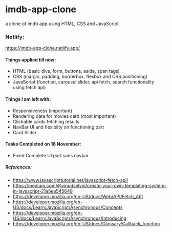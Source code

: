 # imdb-app-clone
a clone of imdb app using HTML, CSS and JavaScript

### Netlify:

https://imdb-app-clone.netlify.app/

#### Things applied till now:

- HTML (basic divs, form, buttons, aside, span tags)
- CSS (margin, padding, borderbox, flexbox and CSS positioning)
- JavaScript (function, carousel slider, api fetch, search functionality using fetch api)

#### Things I am left with:

- Responsiveness (important)
- Rendering data for movies card (most important)
- Clickable cards fetching results
- NavBar UI and flexibilty on functioning part
- Card Slider

#### Tasks Completed  on 18 November:

- Fixed Complete UI part sans navbar

##### References:

- https://www.javascripttutorial.net/javascript-fetch-api/
- https://medium.com/@vinodselvin/create-your-own-templating-system-in-javascript-21a5ea545649
- https://developer.mozilla.org/en-US/docs/Web/API/Fetch_API
- https://developer.mozilla.org/en-US/docs/Learn/JavaScript/Asynchronous/Concepts
- https://developer.mozilla.org/en-US/docs/Learn/JavaScript/Asynchronous/Introducing
- https://developer.mozilla.org/en-US/docs/Glossary/Callback_function

